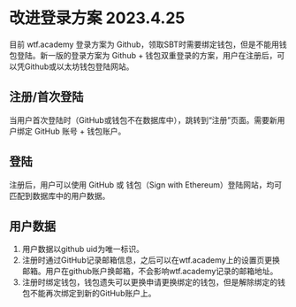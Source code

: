# 改进登录方案 2023.4.25

目前 wtf.academy 登录方案为 Github，领取SBT时需要绑定钱包，但是不能用钱包登陆。新一版的登录方案为 Github + 钱包双重登录的方案，用户在注册后，可以凭Github或以太坊钱包登陆网站。

## 注册/首次登陆

当用户首次登陆时（GitHub或钱包不在数据库中），跳转到“注册”页面。需要新用户绑定 GitHub 账号 + 钱包账户。

## 登陆

注册后，用户可以使用 GitHub 或 钱包（Sign with Ethereum）登陆网站，均可匹配到数据库中的用户数据。

## 用户数据
1. 用户数据以github uid为唯一标识。
2. 注册时通过GitHub记录邮箱信息，之后可以在wtf.academy上的设置页更换邮箱。用户在github账户换邮箱，不会影响wtf.academy记录的邮箱地址。
3. 注册时绑定钱包，钱包遗失可以更换申请更换绑定的钱包，但是解除绑定的钱包不能再次绑定到新的GitHub账户上。
